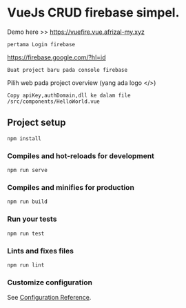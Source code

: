 # VueJs CRUD firebase simpel.
Demo here >> https://vuefire.vue.afrizal-my.xyz
```
pertama Login firebase 
```
https://firebase.google.com/?hl=id
```
Buat project baru pada console firebase
```
Pilih web pada project overview (yang ada logo </>)
```
Copy apiKey,authDomain,dll ke dalam file /src/components/HelloWorld.vue
```

## Project setup
```
npm install
```

### Compiles and hot-reloads for development
```
npm run serve
```

### Compiles and minifies for production
```
npm run build
```

### Run your tests
```
npm run test
```

### Lints and fixes files
```
npm run lint
```

### Customize configuration
See [Configuration Reference](https://cli.vuejs.org/config/).
